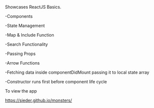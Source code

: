 Showcases ReactJS Basics.

-Components

-State Management

-Map & Include Function

-Search Functionality

-Passing Props

-Arrow Functions 

-Fetching data inside componentDidMount passing it to local state array

-Constructor runs first before component life cycle



To view the app

https://sieder.github.io/monsters/

